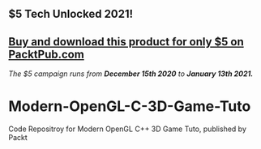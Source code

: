 ## $5 Tech Unlocked 2021!
[Buy and download this product for only $5 on PacktPub.com](https://www.packtpub.com/)
-----
*The $5 campaign         runs from __December 15th 2020__ to __January 13th 2021.__*

# Modern-OpenGL-C-3D-Game-Tuto
Code Repositroy for Modern OpenGL C++ 3D Game Tuto, published by Packt
